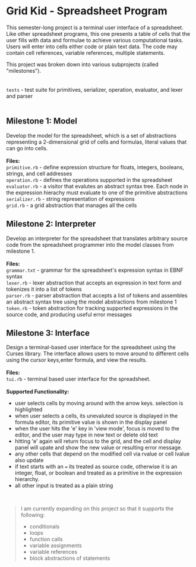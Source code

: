 # Grid Kid - Spreadsheet Program
This semester-long project is a terminal user interface of a spreadsheet. Like other spreadsheet programs, this one presents a table of cells that the user fills with data and formulae to achieve various computational tasks. Users will enter into cells either code or plain text data. The code may contain cell references, variable references, multiple statements.

This project was broken down into various subprojects (called "milestones").<br>
<br>
<br>
```tests``` - test suite for primitives, serializer, operation, evaluator, and lexer and parser
<br><br>
## Milestone 1: Model ##
Develop the model for the spreadsheet, which is a set of abstractions representing a 2-dimensional grid of cells and formulas, literal values that can go into cells.
<br><br>
**Files:** <br>
``` primitive.rb ``` - define expression structure for floats, integers, booleans, strings, and cell addresses <br>
``` operation.rb ``` - defines the operations supported in the spreadsheet <br>
``` evaluator.rb ``` - a visitor that evalutes an abstract syntax tree. Each node in the expression hierachy must evaluate to one of the primitive abstractions <br>
``` serializer.rb ``` - string representation of expressions <br>
``` grid.rb ``` - a grid abstraction that manages all the cells <br>

## Milestone 2: Interpreter ##
Develop an interpreter for the spreadsheet that translates arbitrary source code from the spreadsheet programmer into the model classes from milestone 1.
<br><br>
**Files:** <br>
``` grammar.txt ``` - grammar for the spreadsheet's expression syntax in EBNF syntax <br>
``` lexer.rb ``` - lexer abstraction that accepts an expression in text form and tokenizes it into a list of tokens <br>
``` parser.rb ``` - parser abstraction that accepts a list of tokens and assembles an abstract syntax tree using the model abstractions from milestone 1<br>
``` token.rb ``` - token abstraction for tracking supported expressions in the source code, and producing useful error messages <br>

## Milestone 3: Interface ##
Design a terminal-based user interface for the spreadsheet using the Curses library. The interface allows users to move around to different cells using the cursor keys,enter formula, and view the results.
<br><br>
**Files:** <br>
``` tui.rb ``` - terminal based user interface for the spreadsheet.
<br>
<br>
**Supported Functionality:**
- user selects cells by moving around with the arrow keys. selection is highlighted<br>
- when user selects a cells, its unevaluted source is displayed in the formula editor, its primitive value is shown in the display panel<br>
- when the user hits the 'e' key in 'view mode', focus is moved to the editor, and the user may type in new text or delete old text <br>
- hitting 'e' again will return focus to the grid, and the cell and display panel will upate and show the new value or resulting error message.<br>
- any other cells that depend on the modified cell via rvalue or cell lvalue also update<br>
- if text starts with an ```=``` its treated as source code, otherwise it is an integer, float, or boolean and treated as a primitive in the expression hierarchy.<br>
- all other input is treated as a plain string<br>
<br>

> I am currently expanding on this project so that it supports the following:
> - conditionals
> - loops
> - function calls
> - variable assignments
> - variable references
> - block abstractions of statements